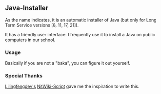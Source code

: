 ## Java-Installer

As the name indicates, it is an automatic installer of Java (but only for Long Term Service versions [8, 11, 17, 21]).

It has a friendly user interface. I frequently use it to install a Java on public computers in our school.

### Usage

Basically if you are not a "baka", you can figure it out yourself.

### Special Thanks

[Lilingfengdev's](https://github.com/Lilingfengdev) [NitWiki-Script](https://github.com/lilingfengdev/NitWiki-Script) gave me the inspiration to write this.
